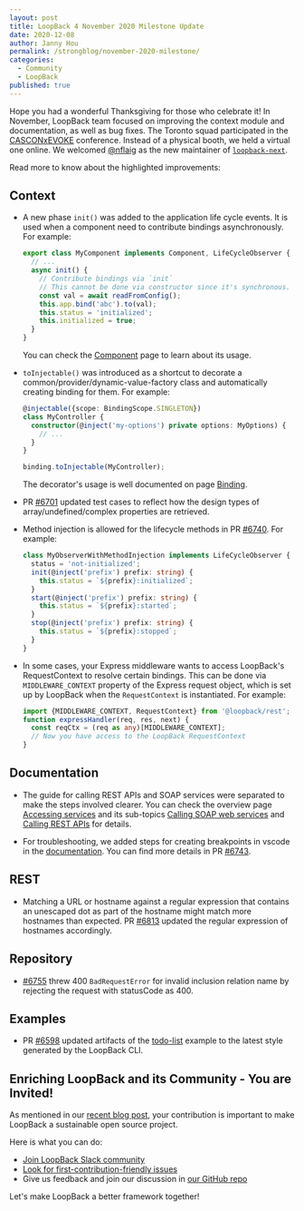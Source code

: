 ```yaml
---
layout: post
title: LoopBack 4 November 2020 Milestone Update
date: 2020-12-08
author: Janny Hou
permalink: /strongblog/november-2020-milestone/
categories:
  - Community
  - LoopBack
published: true
---
```


Hope you had a wonderful Thanksgiving for those who celebrate it! In November, LoopBack team focused on improving the context module and documentation, as well as bug fixes. The Toronto squad participated in the [CASCONxEVOKE](https://www-01.ibm.com/ibm/cas/cascon/) conference. Instead of a physical booth, we held a virtual one online. We welcomed [@nflaig](https://github.com/nflaig) as the new maintainer of [`loopback-next`](https://github.com/strongloop/loopback-next).

Read more to know about the highlighted improvements:

<!--more-->

## Context

- A new phase `init()` was added to the application life cycle events. It is used when a component need to contribute bindings asynchronously. For example:

  ```ts
  export class MyComponent implements Component, LifeCycleObserver {
    // ...
    async init() {
      // Contribute bindings via `init`
      // This cannot be done via constructor since it's synchronous.
      const val = await readFromConfig();
      this.app.bind('abc').to(val);
      this.status = 'initialized';
      this.initialized = true;
    }
  }
  ```
  You can check the [Component](https://loopback.io/doc/en/lb4/Component.html#component-life-cycle) page to learn about its usage.

- `toInjectable()` was introduced as a shortcut to decorate a common/provider/dynamic-value-factory class and automatically creating binding for them. For example:
  ```ts
  @injectable({scope: BindingScope.SINGLETON})
  class MyController {
    constructor(@inject('my-options') private options: MyOptions) {
      // ...
    }
  }

  binding.toInjectable(MyController);
  ```
  The decorator's usage is well documented on page [Binding](https://loopback.io/doc/en/lb4/Binding.html#an-injectable-class).

- PR [#6701](https://github.com/strongloop/loopback-next/pull/6701) updated test cases to reflect how the design types of array/undefined/complex properties are retrieved.

- Method injection is allowed for the lifecycle methods in PR [#6740](https://github.com/strongloop/loopback-next/pull/6740). For example:

  ```ts
  class MyObserverWithMethodInjection implements LifeCycleObserver {
    status = 'not-initialized';
    init(@inject('prefix') prefix: string) {
      this.status = `${prefix}:initialized`;
    }
    start(@inject('prefix') prefix: string) {
      this.status = `${prefix}:started`;
    }
    stop(@inject('prefix') prefix: string) {
      this.status = `${prefix}:stopped`;
    }
  }
  ```

- In some cases, your Express middleware wants to access LoopBack's RequestContext to resolve certain bindings. This can be done via `MIDDLEWARE_CONTEXT` property of the Express request object, which is set up by LoopBack when the `RequestContext` is instantiated. For example:

  ```ts
  import {MIDDLEWARE_CONTEXT, RequestContext} from '@loopback/rest';
  function expressHandler(req, res, next) {
    const reqCtx = (req as any)[MIDDLEWARE_CONTEXT];
    // Now you have access to the LoopBack RequestContext
  }
  ```

## Documentation

- The guide for calling REST APIs and SOAP services were separated to make the steps involved clearer. You can check the overview page [Accessing services](https://loopback.io/doc/en/lb4/Accessing-services.html) and its sub-topics [Calling SOAP web services](https://loopback.io/doc/en/lb4/Calling-soap-web-services.html) and [Calling REST APIs](https://loopback.io/doc/en/lb4/Calling-rest-apis.html) for details.

- For troubleshooting, we added steps for creating breakpoints in vscode in the [documentation](https://loopback.io/doc/en/lb4/Troubleshooting.html#creating-breakpoints). You can find more details in PR [#6743](https://github.com/strongloop/loopback-next/pull/6743). 

## REST

- Matching a URL or hostname against a regular expression that contains an unescaped dot as part of the hostname might match more hostnames than expected. PR [#6813](https://github.com/strongloop/loopback-next/pull/6813) updated the regular expression of hostnames accordingly.

## Repository

- [#6755](https://github.com/strongloop/loopback-next/pull/6755) threw 400 `BadRequestError` for invalid inclusion relation name by rejecting the request with statusCode as 400.

## Examples

- PR [#6598](https://github.com/strongloop/loopback-next/pull/6598) updated artifacts of the [todo-list](https://github.com/strongloop/loopback-next/tree/master/examples/todo-list) example to the latest style generated by the LoopBack CLI.

## Enriching LoopBack and its Community - You are Invited!

As mentioned in our [recent blog post](https://strongloop.com/strongblog/2020-community-contribution/), your contribution is important to make LoopBack a sustainable open source project. 

Here is what you can do:
- [Join LoopBack Slack community](https://join.slack.com/t/loopbackio/shared_invite/zt-8lbow73r-SKAKz61Vdao~_rGf91pcsw)
- [Look for first-contribution-friendly issues](https://github.com/strongloop/loopback-next/issues?q=is%3Aissue+is%3Aopen+label%3A%22good+first+issue%22)
- Give us feedback and join our discussion in [our GitHub repo](https://github.com/strongloop/loopback-next)

Let's make LoopBack a better framework together!
